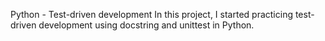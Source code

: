 Python - Test-driven development
In this project, I started practicing test-driven development using docstring and unittest in Python.
